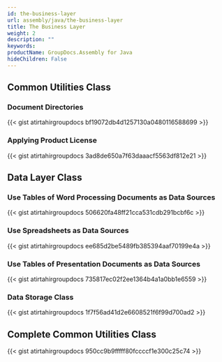 ```yaml
---
id: the-business-layer
url: assembly/java/the-business-layer
title: The Business Layer
weight: 2
description: ""
keywords: 
productName: GroupDocs.Assembly for Java
hideChildren: False
---
```

## Common Utilities Class

### Document Directories

{{< gist atirtahirgroupdocs bf19072db4d1257130a0480116588699 >}}



### Applying Product License

{{< gist atirtahirgroupdocs 3ad8de650a7f63daaacf5563df812e21 >}}



## Data Layer Class

### Use Tables of Word Processing Documents as Data Sources

{{< gist atirtahirgroupdocs 506620fa48ff21cca531cdb291bcbf6c >}}



### Use Spreadsheets as Data Sources

{{< gist atirtahirgroupdocs ee685d2be5489fb385394aaf70199e4a >}}



### Use Tables of Presentation Documents as Data Sources

{{< gist atirtahirgroupdocs 735817ec02f2ee1364b4a1a0bb1e6559 >}}



### Data Storage Class

{{< gist atirtahirgroupdocs 1f7f56ad41d2e6608521f6f99d700ad2 >}}



## Complete Common Utilities Class

{{< gist atirtahirgroupdocs 950cc9b9fffff80fccccf1e300c25c74 >}}



